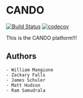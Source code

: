 # CANDO
[![Build Status](https://travis-ci.org/ram-compbio/CANDO.png)](https://travis-ci.org/ram-compbio/CANDO)
[![codecov](https://codecov.io/gh/ram-compbio/CANDO/branch/master/graph/badge.svg)](https://codecov.io/gh/ram-compbio/CANDO)

This is the CANDO platform!!!

## Authors
	- William Mangione
	- Zackary Falls
	- James Schuler
	- Matt Hudson
	- Ram Samudrala

